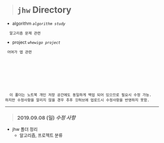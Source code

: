 > # `jhw` Directory

- algorithm _`algorithm study`_
```
  알고리즘 문제 관련
```
- project _`whewigo project`_
```
 어여가 앱 관련
```
<br>
<br>
<br>
<br>

```


  이 폴더는 노트북 개인 저장 공간에도 동일하게 백업 되어 있으므로 필요시 수정 가능.
하지만 수정사항을 알리지 않을 경우 추후 깃허브에 업로드시 수정사항을 반영하지 못함.

```



---



> ### 2019.09.08 (일) _수정 사항_
- jhw 폴더 정리
  - 알고리즘, 프로젝트 분류

